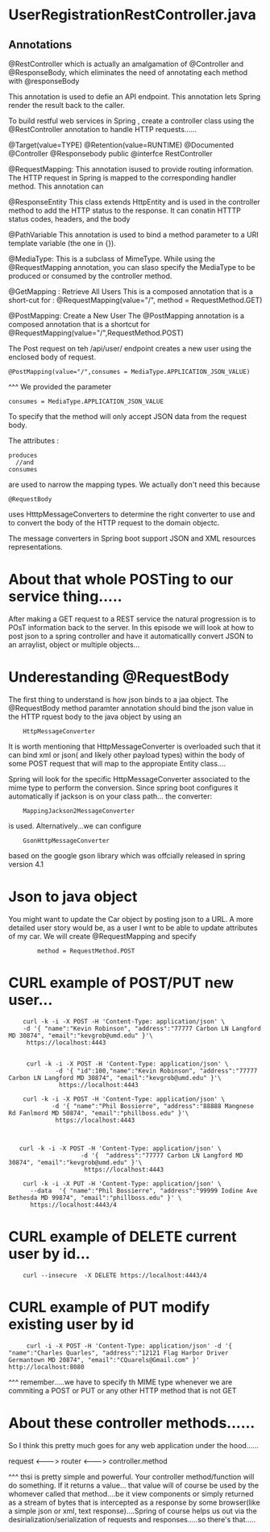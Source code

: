 UserRegistrationRestController.java
=====================================

Annotations
-------------------------------------
@RestController which is actually 
an amalgamation of @Controller and @ResponseBody, which
eliminates the need of annotating each method with 
@responseBody

This annotation is used to defie an API endpoint.  This 
annotation lets Spring render the result back to the caller.

To build restful web services in Spring , create a controller
class using the @RestController annotation to 
handle HTTP requests......



@Target(value=TYPE)
@Retention(value=RUNTIME)
@Documented
@Controller
@Responsebody
public @interfce RestController


@RequestMapping:  This annotation isused to provide routing information.
The HTTP request in Spring is mapped to the corresponding handler method.
This annotation can



@ResponseEntity
This class extends HttpEntity and is used in the controller
method to add the HTTP status to the response.
It can conatin HTTTP status codes, headers, and the body





@PathVariable
This annotation is used to bind a method parameter
to a URI template variable (the one in {}).


@MediaType: This is a subclass of MimeType.
While using the @RequestMapping annotation, you 
can slaso specify the MediaType to 
be produced or consumed by the controller 
method.



@GetMapping : Retrieve All Users
This is a composed annotation that is a
short-cut for : @RequestMapping(value="/", method = RequestMethod.GET)


@PostMapping: Create a New User
The @PostMapping annotation is a composed 
annotation that is a shortcut for
@RequestMapping(value="/",RequestMethod.POST)


The Post request on teh /api/user/
endpoint creates a new user using the enclosed
body of request.

    @PostMapping(value="/",consumes = MediaType.APPLICATION_JSON_VALUE)
 
^^^ We provided the parameter 

    consumes = MediaType.APPLICATION_JSON_VALUE
    
To specify that the method  will only accept JSON data from 
the request body.

The attributes :

    produces
      //and
    consumes
    
are used to narrow the mapping types.
We actually don't need this because

    @RequestBody
    
uses HtttpMessageConverters to determine the right
converter to use and to convert the body of the
HTTP request to the domain objectc.

The message converters in Spring boot support JSON and XML resources
representations.


About that whole POSTing to our service thing.....
========================================================
After making a GET request to a REST service the 
natural progression is to POsT information back to the 
server.  In this episode we will look at how to post
json to a spring controller and have it automaticallly
convert JSON to an arraylist, object or multiple objects...



Underestanding @RequestBody
========================================================
The first thing to understand is how json binds to a jaa object.
The @RequestBody method paramter annotation should bind
the json value in the HTTP rquest body to the java object by using
an

        HttpMessageConverter
        
It is worth mentioning that HttpMessageConverter is overloaded
such that it can bind xml or json( and likely other payload types)
within the body of some POST request that will map to the appropiate
Entity class....


Spring will look for the specific HttpMessageConverter associated to
the mime type to perform the conversion.  Since spring boot
configures it automatically if jackson is on your class path...
the converter:

        MappingJackson2MessageConverter
        
is used.  Alternatively...we can configure 

        GsonHttpMessageConverter
        
based on the  google gson library which was offcially released in
spring version 4.1



Json to java object
============================================
You might want to update the Car object by posting json to a URL.
A more detailed user story would be, as a user I wnt to be
able to update attributes of my car.  We will create 
@RequestMapping and specify 
            
            method = RequestMethod.POST 
            
            
   
CURL example of POST/PUT new user...
==================================
        curl -k -i -X POST -H 'Content-Type: application/json' \
        -d '{ "name":"Kevin Robinson", "address":"77777 Carbon LN Langford MD 30874", "email":"kevgrob@umd.edu" }'\
         https://localhost:4443
         
         
         curl -k -i -X POST -H 'Content-Type: application/json' \
                 -d '{ "id":100,"name":"Kevin Robinson", "address":"77777 Carbon LN Langford MD 30874", "email":"kevgrob@umd.edu" }'\
                  https://localhost:4443
        
        curl -k -i -X POST -H 'Content-Type: application/json' \
                -d '{ "name":"Phil Bossierre", "address":"88888 Mangnese Rd Fanlmord MD 50874", "email":"phillboss.edu" }'\
                 https://localhost:4443
        
        
        
       curl -k -i -X POST -H 'Content-Type: application/json' \
                        -d '{  "address":"77777 Carbon LN Langford MD 30874", "email":"kevgrob@umd.edu" }'\
                         https://localhost:4443 
        
        curl -k -i -X PUT -H 'Content-Type: application/json' \
          --data  '{ "name":"Phil Bossierre", "address":"99999 Iodine Ave Bethesda MD 99874", "email":"phillboss.edu" }' \
          https://localhost:4443/4
        
        
        

CURL example of DELETE current user by id...
=======================================================
        curl --insecure  -X DELETE https://localhost:4443/4



CURL example of PUT modify existing user by id
========================================
         curl -i -X POST -H 'Content-Type: application/json' -d '{ "name":"Charles Quarles", "address":"12121 Flag Harbor Driver Germantown MD 20874", "email":"CQuarels@Gmail.com" }' http://localhost:8080
^^^ remember.....we have to specify th MIME type whenever we are 
commiting a POST or PUT or any other HTTP method that is not GET


About these controller methods......
============================================================
So I think this pretty much goes for any web application under the
hood......

request <---> router  <---> controller.method
 
 ^^^ thsi is pretty simple and powerful.  Your controller
 method/function will do something.  If it returns a value...
 that value will of course be used by the whomever called that method....be it view components or simply returned as a stream of bytes that is intercepted as a response by some browser(like a simple json or xml, text response)....Spring of course helps us out via the desirialization/serialization of requests and responses.....so there's that.....
 
 
 
 